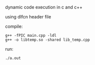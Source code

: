 dynamic code execution in c and c++


using dlfcn header file 


compile:
```
g++ -fPIC main.cpp -ldl
g++ -o libtemp.so -shared lib_temp.cpp

```
run:
```
./a.out

```

